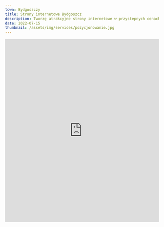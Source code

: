 ```yaml
---
town: Bydgoszczy
title: Strony internetowe Bydgoszcz
description: Tworzę atrakcyjne strony internetowe w przystepnych cenach dla firm z Bydgoszczy. Zadzwoń do mnie +48 788 660 190
date: 2022-07-15
thumbnail: /assets/img/services/pozycjonowanie.jpg
---
```


<iframe src="https://www.google.com/maps/embed?pb=!1m18!1m12!1m3!1d76612.2494433303!2d17.955782553526486!3d53.125761718178346!2m3!1f0!2f0!3f0!3m2!1i1024!2i768!4f13.1!3m3!1m2!1s0x47031386764ebd6f%3A0xe49ee48c4b65f30e!2sBydgoszcz!5e0!3m2!1spl!2spl!4v1682839944037!5m2!1spl!2spl" width="100%" height="600" style="border:0;" allowfullscreen="" loading="lazy" referrerpolicy="no-referrer-when-downgrade"></iframe>